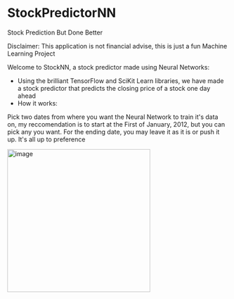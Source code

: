 # StockPredictorNN

Stock Prediction But Done Better


Disclaimer: This application is not financial advise, this is just a fun Machine Learning Project



Welcome to StockNN, a stock predictor made using Neural Networks:

- Using the brilliant TensorFlow and SciKit Learn libraries, we have made a stock predictor that predicts the closing price of a stock one day ahead
- How it works:
  
Pick two dates from where you want the Neural Network to train it's data on, my reccomendation is to start at the First of January, 2012, but you can pick any you want. For the ending date, you may leave it as it is or push it up. It's all up to preference
  
 <img width="325" alt="image" src="https://user-images.githubusercontent.com/25334323/113241232-3f44b700-927c-11eb-84c3-24852290a00a.png">
